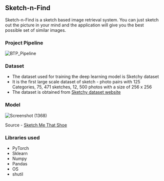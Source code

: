 ## Sketch-n-Find

Sketch-n-Find is a sketch based image retrieval system. You can just sketch out the picture in your mind and the application will give you the best possible set of similar images.

### Project Pipeline

![BTP_Pipeline](https://user-images.githubusercontent.com/44504940/117641556-e8e46580-b1a3-11eb-9600-eb6ab183de8b.jpg)



### Dataset 
 
 - The dataset used for training the deep learning model is Sketchy dataset
 - It is the first large scale dataset of sketch - photo pairs with 125 Categories, 75, 471 sketches, 12, 500 photos with a size of 256 x 256
 - The dataset is obtained from [Sketchy dataset website](http://sketchy.eye.gatech.edu/)

### Model

![Screenshot (1368)](https://user-images.githubusercontent.com/44504940/117641187-7e332a00-b1a3-11eb-8389-3e2472338fc8.png)

Source - [Sketch Me That Shoe](https://openaccess.thecvf.com/content_cvpr_2016/papers/Yu_Sketch_Me_That_CVPR_2016_paper.pdf)

   
### Libraries used
- PyTorch
- Sklearn
- Numpy
- Pandas
- OS
- shutil
